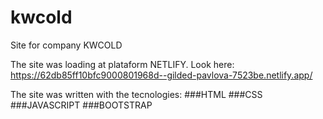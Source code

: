 # kwcold
Site for company KWCOLD

The site was loading at plataform NETLIFY. Look here: https://62db85ff10bfc9000801968d--gilded-pavlova-7523be.netlify.app/

The site was written with the tecnologies:
###HTML
###CSS
###JAVASCRIPT
###BOOTSTRAP
